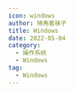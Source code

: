 ```yaml
---
icon: windows
author: 犄角套袜子
title: Windows
date: 2022-05-04
category:
  - 操作系统
  - Windows
tag:
  - Windows
---
```


